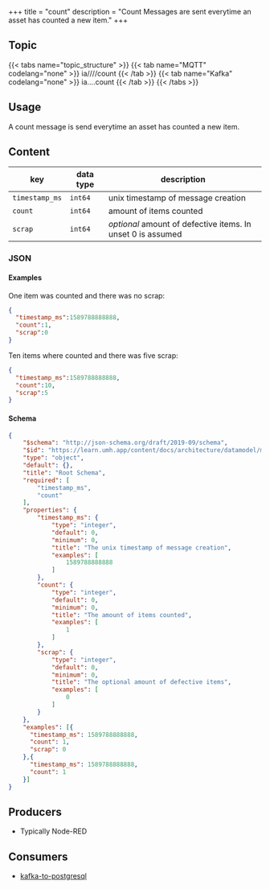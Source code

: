 +++
title = "count"
description = "Count Messages are sent everytime an asset has counted a new item."
+++

## Topic

{{< tabs name="topic_structure" >}}
{{< tab name="MQTT" codelang="none" >}}
ia/<customerID>/<location>/<AssetID>/count
{{< /tab >}}
{{< tab name="Kafka" codelang="none" >}}
ia.<customerID>.<location>.<AssetID>.count
{{< /tab >}}
{{< /tabs >}}

## Usage

A count message is send everytime an asset has counted a new item.

## Content

| key            | data type | description                                                 |
|----------------|-----------|-------------------------------------------------------------|
| `timestamp_ms` | `int64`   | unix timestamp of message creation                          |
| `count`        | `int64`   | amount of items counted                                     |
| `scrap`        | `int64`   | *optional* amount of defective items. In unset 0 is assumed |


### JSON

#### Examples

One item was counted and there was no scrap:
```json
{
  "timestamp_ms":1589788888888,
  "count":1,
  "scrap":0
}
```

Ten items where counted and there was five scrap:
```json
{
  "timestamp_ms":1589788888888,
  "count":10,
  "scrap":5
}
```

#### Schema

```json
{
    "$schema": "http://json-schema.org/draft/2019-09/schema",
    "$id": "https://learn.umh.app/content/docs/architecture/datamodel/messages/count.json",
    "type": "object",
    "default": {},
    "title": "Root Schema",
    "required": [
        "timestamp_ms",
        "count"
    ],
    "properties": {
        "timestamp_ms": {
            "type": "integer",
            "default": 0,
            "minimum": 0,
            "title": "The unix timestamp of message creation",
            "examples": [
                1589788888888
            ]
        },
        "count": {
            "type": "integer",
            "default": 0,
            "minimum": 0,
            "title": "The amount of items counted",
            "examples": [
                1
            ]
        },
        "scrap": {
            "type": "integer",
            "default": 0,
            "minimum": 0,
            "title": "The optional amount of defective items",
            "examples": [
                0
            ]
        }
    },
    "examples": [{
      "timestamp_ms": 1589788888888,
      "count": 1,
      "scrap": 0
    },{
      "timestamp_ms": 1589788888888,
      "count": 1
    }]
}
```

## Producers

- Typically Node-RED

## Consumers

- [kafka-to-postgresql](/docs/architecture/microservices/core/kafka-to-postgresql)
